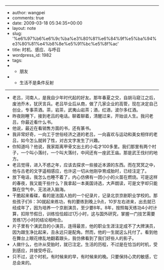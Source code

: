 - ---
- author: wangpei
- comments: true
- date: 2009-03-18 05:34:35+00:00
- layout: note
- slug: '%e6%97%b6%e6%9c%ba%e3%80%81%e6%84%9f%e5%ba%94%e3%80%81%e4%b8%8e%e5%91%bc%e5%8f%ac'
- title: 时机、感应、与呼召
- wordpress_id: 1982
- tags:
- - 朋友
- - 生活不是条件反射
- ---
- 老吕，河南人，是我自少年时代起的好友。那年春夏之交，自胡马窥江之后，废池乔木，犹厌言兵。老吕毕业后从商，做了几家企业的高管，现在决定自己创业，专事茶酒。茶，岩茶，武夷山岩茶；酒，红酒，波尔多红酒。
- 昨夜刚睡下，接到老吕的电话。聊着聊着，清醒过来，开始谈人生。我问老吕，你最近看什么书。
- 他说，最近在看销售方面的书，还有篆书。
- 我非常好奇，一向工于世俗经济之道的老吕，一向喜欢与运动和美女相伴的老吕，如今怎么就转了性，对古文字发生了兴趣。
- 你知道吗？他说，我家距离甲骨文出土的小屯才100多里。我们那里有两个村子，一个叫小落纣，一个叫大落纣，中间还有一座武王庙。那是武王伐纣的地方。
- 老吕觉得，进入不惑之年，应该去探求一些接近本源的东西。而在冥冥之中，他与古老的文字遥相感应，也许这一切从他刚孕育成胎时，已经注定了。
- 放下电话，我怎么也睡不着了，内心仿佛有一团小小的火苗在燃烧。可是这样的春夜，我又能干些什么？我拿起一本美国诗选，大声朗读，可是文字却只能飘在空气中，无法进入脑海。
- 干脆起来看碟，看的是法国人拍的一个纪录片，记录北京京剧职业学校的。那些孩子们6：30就起来练功，有的要练到晚上9点，10岁左右进来，出去就已经成年了，因为培养一个京剧演员，至少要8年。8年，按照每天练功4小时计算，扣除节假日，训练恰恰超过1万小时，这与国外研究，掌握一门技艺需要苦练1万小时的结论相吻合。
- 片子里有个演武丑的小演员，连得最苦，他的职业生涯注定成不了大牌演员，因为跟生净比起来，丑永远只是配角。然而，他的一生就这么托付了。看到他在舞台上眼花缭乱地翻着跟头，我仿佛看到了我们好些人的影子。
- 人做什么，也许从受胎时，就已注定。生活的历程，不过是在恰当的时机，受到感应，并接受呼召。
- 只不过，这个时机，有时候来的早，有时候来的晚。只要保持心灵的敏感，它总会来的。
